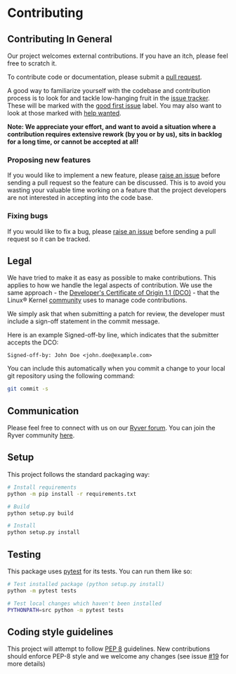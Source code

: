 # Contributing

## Contributing In General

Our project welcomes external contributions. If you have an itch, please feel
free to scratch it.

To contribute code or documentation, please submit a [pull request](https://github.com/IBM/python-itoolkit/pulls).

A good way to familiarize yourself with the codebase and contribution process is
to look for and tackle low-hanging fruit in the [issue tracker](https://github.com/IBM/python-itoolkit/issues).
These will be marked with the [good first issue](https://github.com/IBM/python-itoolkit/issues?q=is%3Aissue+is%3Aopen+label%3A%22good+first+issue%22) label. You may also want to look at those marked with [help wanted](https://github.com/IBM/python-itoolkit/issues?q=is%3Aissue+is%3Aopen+label%3A%22help+wanted%22).

**Note: We appreciate your effort, and want to avoid a situation where a contribution
requires extensive rework (by you or by us), sits in backlog for a long time, or
cannot be accepted at all!**

### Proposing new features

If you would like to implement a new feature, please [raise an issue](https://github.com/IBM/python-itoolkit/issues)
before sending a pull request so the feature can be discussed. This is to avoid
you wasting your valuable time working on a feature that the project developers
are not interested in accepting into the code base.

### Fixing bugs

If you would like to fix a bug, please [raise an issue](https://github.com/IBM/python-itoolkit/issues) before sending a
pull request so it can be tracked.

## Legal

We have tried to make it as easy as possible to make contributions. This
applies to how we handle the legal aspects of contribution. We use the
same approach - the [Developer's Certificate of Origin 1.1 (DCO)](https://github.com/hyperledger/fabric/blob/master/docs/source/DCO1.1.txt) - that the Linux® Kernel [community](https://elinux.org/Developer_Certificate_Of_Origin)
uses to manage code contributions.

We simply ask that when submitting a patch for review, the developer
must include a sign-off statement in the commit message.

Here is an example Signed-off-by line, which indicates that the
submitter accepts the DCO:

```text
Signed-off-by: John Doe <john.doe@example.com>
```

You can include this automatically when you commit a change to your
local git repository using the following command:

```bash
git commit -s
```

## Communication

Please feel free to connect with us on our [Ryver forum](https://ibmioss.ryver.com/index.html#forums/1000128). You can join the Ryver community [here](https://ibmioss.ryver.com/application/signup/members/9tJsXDG7_iSSi1Q).

## Setup

This project follows the standard packaging way:

```bash
# Install requirements
python -m pip install -r requirements.txt

# Build
python setup.py build

# Install
python setup.py install
```

## Testing

This package uses [pytest](https://docs.pytest.org/en/latest/) for its tests.
You can run them like so:

```bash
# Test installed package (python setup.py install)
python -m pytest tests

# Test local changes which haven't been installed
PYTHONPATH=src python -m pytest tests
```

## Coding style guidelines

This project will attempt to follow [PEP 8](https://www.python.org/dev/peps/pep-0008) guidelines. New contributions should enforce PEP-8 style and we welcome any changes (see issue [#19](https://github.com/IBM/python-itoolkit/issues/19) for more details)